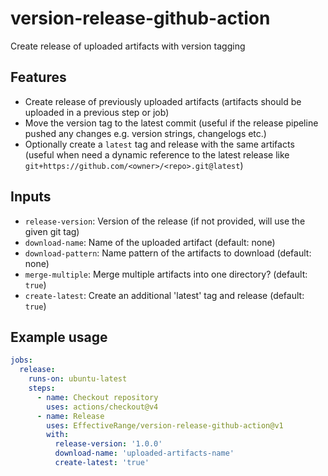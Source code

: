 # version-release-github-action

Create release of uploaded artifacts with version tagging

## Features

- Create release of previously uploaded artifacts (artifacts should be uploaded in a previous step or job)
- Move the version tag to the latest commit (useful if the release pipeline pushed any changes e.g. version strings, changelogs etc.)
- Optionally create a `latest` tag and release with the same artifacts (useful when need a dynamic reference to the latest release like `git+https://github.com/<owner>/<repo>.git@latest`)

## Inputs

- `release-version`: Version of the release (if not provided, will use the given git tag)
- `download-name`: Name of the uploaded artifact (default: none)
- `download-pattern`: Name pattern of the artifacts to download (default: none)
- `merge-multiple`: Merge multiple artifacts into one directory? (default: `true`)
- `create-latest`: Create an additional 'latest' tag and release (default: `true`)

## Example usage

```yaml
jobs:
  release:
    runs-on: ubuntu-latest
    steps:
      - name: Checkout repository
        uses: actions/checkout@v4
      - name: Release
        uses: EffectiveRange/version-release-github-action@v1
        with:
          release-version: '1.0.0'
          download-name: 'uploaded-artifacts-name'
          create-latest: 'true'
```

